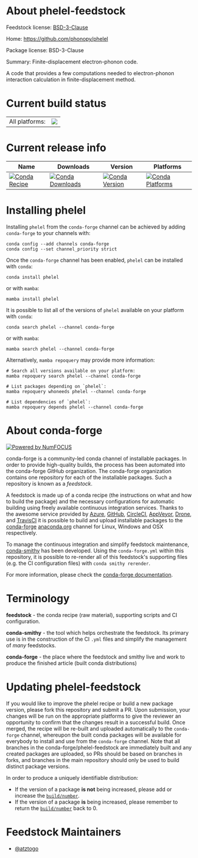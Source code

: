 About phelel-feedstock
======================

Feedstock license: [BSD-3-Clause](https://github.com/conda-forge/phelel-feedstock/blob/main/LICENSE.txt)

Home: https://github.com/phonopy/phelel

Package license: BSD-3-Clause

Summary: Finite-displacement electron-phonon code.

A code that provides a few computations needed to electron-phonon
interaction calculation in finite-displacement method.


Current build status
====================


<table><tr><td>All platforms:</td>
    <td>
      <a href="https://dev.azure.com/conda-forge/feedstock-builds/_build/latest?definitionId=23852&branchName=main">
        <img src="https://dev.azure.com/conda-forge/feedstock-builds/_apis/build/status/phelel-feedstock?branchName=main">
      </a>
    </td>
  </tr>
</table>

Current release info
====================

| Name | Downloads | Version | Platforms |
| --- | --- | --- | --- |
| [![Conda Recipe](https://img.shields.io/badge/recipe-phelel-green.svg)](https://anaconda.org/conda-forge/phelel) | [![Conda Downloads](https://img.shields.io/conda/dn/conda-forge/phelel.svg)](https://anaconda.org/conda-forge/phelel) | [![Conda Version](https://img.shields.io/conda/vn/conda-forge/phelel.svg)](https://anaconda.org/conda-forge/phelel) | [![Conda Platforms](https://img.shields.io/conda/pn/conda-forge/phelel.svg)](https://anaconda.org/conda-forge/phelel) |

Installing phelel
=================

Installing `phelel` from the `conda-forge` channel can be achieved by adding `conda-forge` to your channels with:

```
conda config --add channels conda-forge
conda config --set channel_priority strict
```

Once the `conda-forge` channel has been enabled, `phelel` can be installed with `conda`:

```
conda install phelel
```

or with `mamba`:

```
mamba install phelel
```

It is possible to list all of the versions of `phelel` available on your platform with `conda`:

```
conda search phelel --channel conda-forge
```

or with `mamba`:

```
mamba search phelel --channel conda-forge
```

Alternatively, `mamba repoquery` may provide more information:

```
# Search all versions available on your platform:
mamba repoquery search phelel --channel conda-forge

# List packages depending on `phelel`:
mamba repoquery whoneeds phelel --channel conda-forge

# List dependencies of `phelel`:
mamba repoquery depends phelel --channel conda-forge
```


About conda-forge
=================

[![Powered by
NumFOCUS](https://img.shields.io/badge/powered%20by-NumFOCUS-orange.svg?style=flat&colorA=E1523D&colorB=007D8A)](https://numfocus.org)

conda-forge is a community-led conda channel of installable packages.
In order to provide high-quality builds, the process has been automated into the
conda-forge GitHub organization. The conda-forge organization contains one repository
for each of the installable packages. Such a repository is known as a *feedstock*.

A feedstock is made up of a conda recipe (the instructions on what and how to build
the package) and the necessary configurations for automatic building using freely
available continuous integration services. Thanks to the awesome service provided by
[Azure](https://azure.microsoft.com/en-us/services/devops/), [GitHub](https://github.com/),
[CircleCI](https://circleci.com/), [AppVeyor](https://www.appveyor.com/),
[Drone](https://cloud.drone.io/welcome), and [TravisCI](https://travis-ci.com/)
it is possible to build and upload installable packages to the
[conda-forge](https://anaconda.org/conda-forge) [anaconda.org](https://anaconda.org/)
channel for Linux, Windows and OSX respectively.

To manage the continuous integration and simplify feedstock maintenance,
[conda-smithy](https://github.com/conda-forge/conda-smithy) has been developed.
Using the ``conda-forge.yml`` within this repository, it is possible to re-render all of
this feedstock's supporting files (e.g. the CI configuration files) with ``conda smithy rerender``.

For more information, please check the [conda-forge documentation](https://conda-forge.org/docs/).

Terminology
===========

**feedstock** - the conda recipe (raw material), supporting scripts and CI configuration.

**conda-smithy** - the tool which helps orchestrate the feedstock.
                   Its primary use is in the construction of the CI ``.yml`` files
                   and simplify the management of *many* feedstocks.

**conda-forge** - the place where the feedstock and smithy live and work to
                  produce the finished article (built conda distributions)


Updating phelel-feedstock
=========================

If you would like to improve the phelel recipe or build a new
package version, please fork this repository and submit a PR. Upon submission,
your changes will be run on the appropriate platforms to give the reviewer an
opportunity to confirm that the changes result in a successful build. Once
merged, the recipe will be re-built and uploaded automatically to the
`conda-forge` channel, whereupon the built conda packages will be available for
everybody to install and use from the `conda-forge` channel.
Note that all branches in the conda-forge/phelel-feedstock are
immediately built and any created packages are uploaded, so PRs should be based
on branches in forks, and branches in the main repository should only be used to
build distinct package versions.

In order to produce a uniquely identifiable distribution:
 * If the version of a package **is not** being increased, please add or increase
   the [``build/number``](https://docs.conda.io/projects/conda-build/en/latest/resources/define-metadata.html#build-number-and-string).
 * If the version of a package **is** being increased, please remember to return
   the [``build/number``](https://docs.conda.io/projects/conda-build/en/latest/resources/define-metadata.html#build-number-and-string)
   back to 0.

Feedstock Maintainers
=====================

* [@atztogo](https://github.com/atztogo/)

